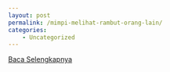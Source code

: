 ```yaml
---
layout: post
permalink: /mimpi-melihat-rambut-orang-lain/
categories:
    - Uncategorized
---
```


[Baca Selengkapnya](/07)